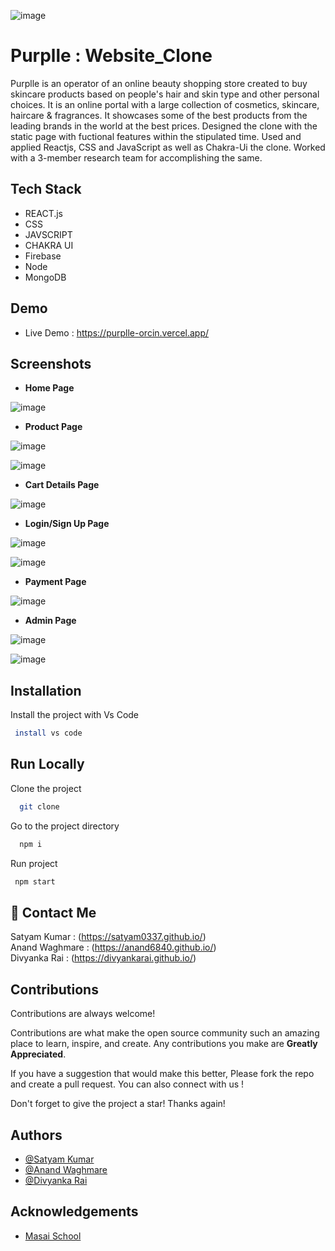 

![image](https://th.bing.com/th/id/OIP.eBFBx0CQBGDEkyYom4zZTgHaDt?w=337&h=175&c=7&r=0&o=5&dpr=1.3&pid=1.7)


# Purplle : Website_Clone



Purplle is an operator of an online beauty shopping store created to buy skincare products based on people's hair and skin type and other personal choices. It is an online portal with a large collection of cosmetics, skincare, haircare & fragrances. It showcases some of the best products from the leading brands in the world at the best prices.
Designed the clone with the static page with fuctional features within the stipulated time. Used and applied Reactjs, CSS and JavaScript as well as Chakra-Ui the clone. Worked with a 3-member research team for accomplishing the same. 
## Tech Stack

- REACT.js
- CSS
- JAVSCRIPT
- CHAKRA UI
- Firebase
- Node 
- MongoDB








## Demo

- Live Demo : https://purplle-orcin.vercel.app/



## Screenshots

- **Home Page**


![image](https://user-images.githubusercontent.com/103956874/210200519-45762ab0-b4af-490e-9ae0-c39643cfb608.png)

 







- **Product Page**

![image](https://user-images.githubusercontent.com/103956874/210200543-3db8675e-9246-4b63-bc7a-284399f7509a.png)

![image](https://user-images.githubusercontent.com/103956874/210200573-fa3128e7-4f92-466a-a1b1-7f8c8befb40b.png)





- **Cart Details Page**  


![image](https://user-images.githubusercontent.com/103956874/210200604-47d3478c-3bff-4a7e-acf5-00dc13cb47f3.png)


- **Login/Sign Up Page**

![image](https://user-images.githubusercontent.com/103956874/210200715-ddc0dbe5-7cc2-4bee-bb11-5651e1256d91.png)

![image](https://user-images.githubusercontent.com/103956874/210200685-ad8b2b90-067e-47be-8ddb-0b79ba197b76.png)

- **Payment Page**

![image](https://user-images.githubusercontent.com/103956874/210200655-8835a3d4-f09c-401e-b375-8e7f05129cfe.png)



- **Admin Page**

![image](https://user-images.githubusercontent.com/103956874/210201075-1610b88b-146a-4b83-87da-c326de460eeb.png)

![image](https://user-images.githubusercontent.com/103956874/210201129-4b498279-34f1-4233-886d-0dc11007f20f.png)






## Installation

Install the project with Vs Code

```bash
 install vs code 
```
    
## Run Locally

Clone the project

```bash
  git clone 
```

Go to the project directory

```bash
  npm i
```

Run project

```bash
 npm start
```




## 🔗 Contact Me

Satyam Kumar : (https://satyam0337.github.io/)
<br/>
Anand Waghmare : (https://anand6840.github.io/)
<br/>
Divyanka Rai : (https://divyankarai.github.io/)






## Contributions

Contributions are always welcome!

Contributions are what make the open source community such an amazing place to learn, inspire, and create. Any contributions you make are **Greatly Appreciated**.

If you have a suggestion that would make this better, Please fork the repo and create a pull request. You can also connect with us !

Don't forget to give the project a star! Thanks again!

## Authors


- [@Satyam Kumar](https://www.github.com/satyam0337)
- [@Anand Waghmare](https://github.com/anand6840)
- [@Divyanka Rai](https://github.com/DivyankaRai)





## Acknowledgements

 - [Masai School](https://www.masaischool.com/)
 
